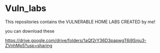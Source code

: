 # Vuln_labs

This repositories contains the VULNERABLE HOME LABS CREATED by me!

you can download these 

https://drive.google.com/drive/folders/1aQf2rY36D3papwgT6i9Snju3-ZVnhMp5?usp=sharing
